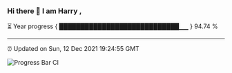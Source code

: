 ### Hi there 👋 I am Harry , 

⏳ Year progress { ████████████████████████████▁▁ } 94.74 %

---

⏰ Updated on Sun, 12 Dec 2021 19:24:55 GMT

![Progress Bar CI](https://github.com/duykhang68/duykhang68/workflows/Progress%20Bar%20CI/badge.svg)
